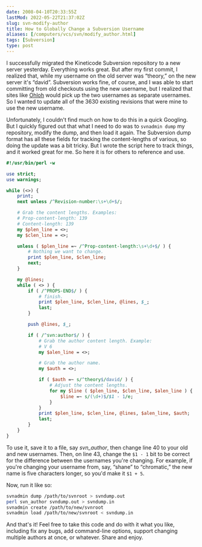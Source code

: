 ```yaml
--- 
date: 2008-04-10T20:33:55Z
lastMod: 2022-05-22T21:37:02Z
slug: svn-modify-author
title: How to Globally Change a Subversion Username
aliases: [/computers/vcs/svn/modify_author.html]
tags: [Subversion]
type: post
---
```


I successfully migrated the Kineticode Subversion repository to a new server
yesterday. Everything works great. But after my first commit, I realized that,
while my username on the old server was “theory,” on the new server it's
“david”. Subversion works fine, of course, and I was able to start committing
from old checkouts using the new username, but I realized that sites like
[Ohloh] would pick up the two usernames as separate usernames. So I wanted to
update all of the 3630 existing revisions that were mine to use the new
username.

Unfortunately, I couldn't find much on how to do this in a quick Googling. But I
quickly figured out that what I need to do was to `svnadmin dump` my repository,
modify the dump, and then load it again. The Subversion dump format has all
these fields for tracking the content-lengths of various, so doing the update
was a bit tricky. But I wrote the script here to track things, and it worked
great for me. So here it is for others to reference and use.

``` perl
#!/usr/bin/perl -w

use strict;
use warnings;

while (<>) {
    print;
    next unless /^Revision-number:\s+\d+$/;

    # Grab the content lengths. Examples:
    # Prop-content-length: 139
    # Content-length: 139
    my $plen_line = <>;
    my $clen_line = <>;

    unless ( $plen_line =~ /^Prop-content-length:\s+\d+$/ ) {
        # Nothing we want to change.
        print $plen_line, $clen_line;
        next;
    }

    my @lines;
    while ( <> ) {
        if ( /^PROPS-END$/ ) {
            # finish.
            print $plen_line, $clen_line, @lines, $_;
            last;
        }

        push @lines, $_;

        if ( /^svn:author$/ ) {
            # Grab the author content length. Example:
            # V 6
            my $alen_line = <>;

            # Grab the author name.
            my $auth = <>;

            if ( $auth =~ s/^theory$/david/ ) {
                # Adjust the content lengths.
                for my $line ( $plen_line, $clen_line, $alen_line ) {
                    $line =~ s/(\d+)$/$1 - 1/e;
                }
            }
            print $plen_line, $clen_line, @lines, $alen_line, $auth;
            last;
        }
    }
}
```

To use it, save it to a file, say *svn\_author*, then change line 40 to your old
and new usernames. Then, on line 43, change the `$1 - 1` bit to be correct for
the difference between the usernames you're changing. For example, if you're
changing your username from, say, “shane” to “chromatic,” the new name is five
characters longer, so you'd make it `$1 + 5`.

Now, run it like so:

``` sh
svnadmin dump /path/to/svnroot > svndump.out
perl svn_author svndump.out > svndump.in
svnadmin create /path/to/new/svnroot
svnadmin load /path/to/new/svnroot < svndump.in
```

And that's it! Feel free to take this code and do with it what you like,
including fix any bugs, add command-line options, support changing multiple
authors at once, or whatever. Share and enjoy.

  [Ohloh]: https://web.archive.org/web/20100106064341/http://www.ohloh.net/
    "ohloh, the open source network"
